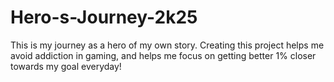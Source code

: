 # Hero-s-Journey-2k25
This is my journey as a hero of my own story. Creating this project helps me avoid addiction in gaming, and helps me focus on getting better 1% closer towards my goal everyday!
